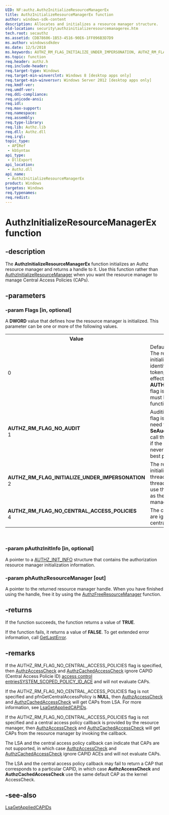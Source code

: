 ```yaml
---
UID: NF:authz.AuthzInitializeResourceManagerEx
title: AuthzInitializeResourceManagerEx function
author: windows-sdk-content
description: Allocates and initializes a resource manager structure.
old-location: security\authzinitializeresourcemanagerex.htm
tech.root: secauthz
ms.assetid: CDB78606-1B53-4516-90E6-1FF096B3D7D9
ms.author: windowssdkdev
ms.date: 12/5/2018
ms.keywords: AUTHZ_RM_FLAG_INITIALIZE_UNDER_IMPERSONATION, AUTHZ_RM_FLAG_NO_AUDIT, AUTHZ_RM_FLAG_NO_CENTRAL_ACCESS_POLICIES, AuthzInitializeResourceManagerEx, AuthzInitializeResourceManagerEx function [Security], authz/AuthzInitializeResourceManagerEx, security.authzinitializeresourcemanagerex
ms.topic: function
req.header: authz.h
req.include-header: 
req.target-type: Windows
req.target-min-winverclnt: Windows 8 [desktop apps only]
req.target-min-winversvr: Windows Server 2012 [desktop apps only]
req.kmdf-ver: 
req.umdf-ver: 
req.ddi-compliance: 
req.unicode-ansi: 
req.idl: 
req.max-support: 
req.namespace: 
req.assembly: 
req.type-library: 
req.lib: Authz.lib
req.dll: Authz.dll
req.irql: 
topic_type:
 - APIRef
 - kbSyntax
api_type:
 - DllExport
api_location:
 - Authz.dll
api_name:
 - AuthzInitializeResourceManagerEx
product: Windows
targetos: Windows
req.typenames: 
req.redist: 
---
```


# AuthzInitializeResourceManagerEx function


## -description


The <b>AuthzInitializeResourceManagerEx</b> function initializes an Authz resource manager and returns a handle to it. Use this function rather than <a href="https://msdn.microsoft.com/e3f6b37d-2c33-4b17-97b4-762bf55561c5">AuthzInitializeResourceManager</a> when you want the resource manager to manage Central Access Policies (CAPs).


## -parameters




### -param Flags [in, optional]

A <b>DWORD</b> value that defines how the resource manager is initialized. This parameter can be one or more of the following values.

<table>
<tr>
<th>Value</th>
<th>Meaning</th>
</tr>
<tr>
<td width="40%"><a id=""></a><dl>
<dt><b></b></dt>
<dt>0</dt>
</dl>
</td>
<td width="60%">
Default call to the function. The resource manager is initialized as the principal identified in the process token, and auditing is in effect. Unless the <b>AUTHZ_RM_FLAG_NO_AUDIT</b> flag is set, <b>SeAuditPrivilege</b> must be enabled for the function to succeed.

</td>
</tr>
<tr>
<td width="40%"><a id="AUTHZ_RM_FLAG_NO_AUDIT"></a><a id="authz_rm_flag_no_audit"></a><dl>
<dt><b>AUTHZ_RM_FLAG_NO_AUDIT</b></dt>
<dt>1</dt>
</dl>
</td>
<td width="60%">
Auditing is not in effect. If this flag is set, the caller does not need to have <b>SeAuditPrivilege</b> enabled to call this function. Use this flag if the resource manager will never generate an audit for best performance.

</td>
</tr>
<tr>
<td width="40%"><a id="AUTHZ_RM_FLAG_INITIALIZE_UNDER_IMPERSONATION"></a><a id="authz_rm_flag_initialize_under_impersonation"></a><dl>
<dt><b>AUTHZ_RM_FLAG_INITIALIZE_UNDER_IMPERSONATION</b></dt>
<dt>2</dt>
</dl>
</td>
<td width="60%">
The resource manager is initialized as the identity of the thread token. If the current thread is impersonating, then use the impersonation token as the identity of the resource manager.

</td>
</tr>
<tr>
<td width="40%"><a id="AUTHZ_RM_FLAG_NO_CENTRAL_ACCESS_POLICIES"></a><a id="authz_rm_flag_no_central_access_policies"></a><dl>
<dt><b>AUTHZ_RM_FLAG_NO_CENTRAL_ACCESS_POLICIES</b></dt>
<dt>4</dt>
</dl>
</td>
<td width="60%">
The central access policy IDs are ignored. Do not evaluate central access policies. 

</td>
</tr>
</table>
 


### -param pAuthzInitInfo [in, optional]

A pointer to a <a href="https://msdn.microsoft.com/30489BE7-5B95-413E-8134-039AD3220A50">AUTHZ_INIT_INFO</a> structure that contains the authorization resource manager initialization information.


### -param phAuthzResourceManager [out]

A pointer to the returned resource manager handle. When you have finished using the handle, free it by using the <a href="https://msdn.microsoft.com/8b716368-8d81-4c62-9086-0976b39bbcf8">AuthzFreeResourceManager</a> function.


## -returns



If the function succeeds, the function returns a value of <b>TRUE</b>. 

If the function fails, it returns a value of <b>FALSE</b>. To get extended error information, call <a href="https://msdn.microsoft.com/d852e148-985c-416f-a5a7-27b6914b45d4">GetLastError</a>.




## -remarks



If the AUTHZ_RM_FLAG_NO_CENTRAL_ACCESS_POLICIES flag is specified, then <a href="https://msdn.microsoft.com/633c2a73-169c-4e0c-abb6-96c360bd63cf">AuthzAccessCheck</a> and <a href="https://msdn.microsoft.com/8b3bb69f-7bf9-4e4a-b870-081dd92c7ee4">AuthzCachedAccessCheck</a> ignore CAPID (Central Access Policie ID) <a href="https://msdn.microsoft.com/0baaa937-f635-4500-8dcd-9dbbd6f4cd02">access control entries</a><a href="https://msdn.microsoft.com/6B678A48-E024-4C67-A60C-5224868C04A5">SYSTEM_SCOPED_POLICY_ID_ACE</a> and will not evaluate CAPs.

If the AUTHZ_RM_FLAG_NO_CENTRAL_ACCESS_POLICIES flag is not specified and pfnGetCentralAccessPolicy is <b>NULL</b>, then <a href="https://msdn.microsoft.com/633c2a73-169c-4e0c-abb6-96c360bd63cf">AuthzAccessCheck</a> and <a href="https://msdn.microsoft.com/8b3bb69f-7bf9-4e4a-b870-081dd92c7ee4">AuthzCachedAccessCheck</a> will get CAPs from LSA. For more information, see <a href="https://msdn.microsoft.com/DF10F5CE-BBF5-4CA8-919B-F59B7775C983">LsaGetAppliedCAPIDs</a>.

If the AUTHZ_RM_FLAG_NO_CENTRAL_ACCESS_POLICIES flag is not specified and a central access policy callback is provided by the resource manager, then <a href="https://msdn.microsoft.com/633c2a73-169c-4e0c-abb6-96c360bd63cf">AuthzAccessCheck</a> and <a href="https://msdn.microsoft.com/8b3bb69f-7bf9-4e4a-b870-081dd92c7ee4">AuthzCachedAccessCheck</a> will get CAPs from the resource manager by invoking the callback.

The LSA and the central access policy callback can indicate that CAPs are not supported, in which case <a href="https://msdn.microsoft.com/633c2a73-169c-4e0c-abb6-96c360bd63cf">AuthzAccessCheck</a> and <a href="https://msdn.microsoft.com/8b3bb69f-7bf9-4e4a-b870-081dd92c7ee4">AuthzCachedAccessCheck</a> ignore CAPID ACEs and will not evaluate CAPs.

The LSA and the central access policy callback may fail to return a CAP that corresponds to a particular CAPID, in which case <b>AuthzAccessCheck</b> and <b>AuthzCachedAccessCheck</b> use the same default CAP as the kernel AccessCheck.





## -see-also




<a href="https://msdn.microsoft.com/DF10F5CE-BBF5-4CA8-919B-F59B7775C983">LsaGetAppliedCAPIDs</a>
 

 

